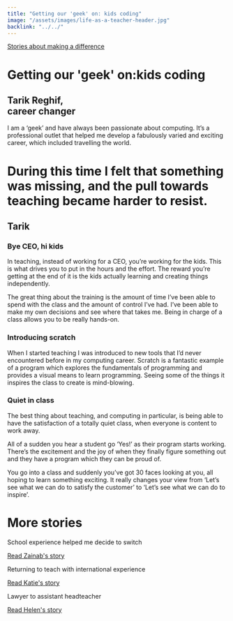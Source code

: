 ```yaml
---
title: "Getting our 'geek' on: kids coding"
image: "/assets/images/life-as-a-teacher-header.jpg"
backlink: "../../"
---
```


<div class="content-wrapper">
    <div class="content__right">
    </div>
    <div class="content__left">
        <div class="stories">
            <p>
                <a class="backlink backlink--top" href="/life-as-a-teacher/my-story-into-teaching/making-a-difference">Stories about making a difference</a>
            </p>
            <h1>Getting our 'geek' on:kids coding</h1>
            <div class="story-header">
                <div class="story-header__thumb" style="background-image:url('/assets/images/stories/stories-tarik.jpg')"></div>
                <div class="story-header__label">
                    <h2>Tarik Reghif,<br/> career changer</h2>
                </div>
            </div>
            
   <p class="prominent">
               I am a ‘geek’ and have always been passionate about computing. It’s a professional outlet that helped me develop a fabulously varied and exciting career, which included travelling the world.
            </p>
            
  <div>
                <div class="quote-block">
                    <span class="icon-quote"></span>
                    <h1>During this time I felt that something was missing, and the pull towards teaching became harder to resist.<span class="icon-quote quote-close"></span></h1>
                    <h2>Tarik</h2>
                </div>
                
   <h3>Bye CEO, hi kids</h3>
<p>In teaching, instead of working for a CEO, you’re working for the kids. This is what drives you to put in the hours and the effort. The reward you’re getting at the end of it is the kids actually learning and creating things independently.</p>

                
  </div>
                 
                 
  <p>The great thing about the training is the amount of time I’ve been able to spend with the class and the amount of control I’ve had. I’ve been able to make my own decisions and see where that takes me. Being in charge of a class allows you to be really hands-on.</p>

<h3>Introducing scratch</h3>
<p>When I started teaching I was introduced to new tools that I’d never encountered before in my computing career. Scratch is a fantastic example of a program which explores the fundamentals of programming and provides a visual means to learn programming. Seeing some of the things it inspires the class to create is mind-blowing.</p>
<h3>Quiet in class</h3>
<p>The best thing about teaching, and computing in particular, is being able to have the satisfaction of a totally quiet class, when everyone is content to work away.</p>
<p>All of a sudden you hear a student go ‘Yes!’ as their program starts working. There’s the excitement and the joy of when they finally figure something out and they have a program which they can be proud of.</p>
<p>You go into a class and suddenly you’ve got 30 faces looking at you, all hoping to learn something exciting. It really changes your view from ‘Let’s see what we can do to satisfy the customer’ to ‘Let’s see what we can do to inspire’.</p>








   </div>
    </div>
</div>

<div class="more-stories">
    <h1 class="more-stories_header strapline">More stories</h1>
    <div class="more-stories__thumbs">
        <div class="more-stories__thumbs__thumb">
            <a href="/life-as-a-teacher/my-story-into-teaching/career-changers/school-experience-helped-me-decide-to-switch">
                <div class="more-stories__thumbs__thumb__img" style="background-image:url('/assets/images/stories/stories-zainab.jpg')"></div>
            </a>
            <div class="more-stories__thumbs__thumb__content">
                <p>School experience helped me decide to switch</p>
                <a class="git-link" href="/life-as-a-teacher/my-story-into-teaching/career-changers/school-experience-helped-me-decide-to-switch">Read Zainab's story  <i class="fas fa-chevron-right"></i></a>
            </div>
        </div>
        <div class="more-stories__thumbs__thumb">
            <a href="/life-as-a-teacher/my-story-into-teaching/international-career-changers/returning-to-teaching-with-international-experience">
                <div class="more-stories__thumbs__thumb__img" style="background-image:url('/assets/images/stories/stories-katie.png')"></div>
            </a>
            <div class="more-stories__thumbs__thumb__content">
                <p>Returning to teach with international experience</p>
                <a class="git-link" href="/life-as-a-teacher/my-story-into-teaching/international-career-changers/returning-to-teaching-with-international-experience">Read Katie's story  <i class="fas fa-chevron-right"></i></a>
            </div>
        </div>
        <div class="more-stories__thumbs__thumb">
            <a href="/life-as-a-teacher/my-story-into-teaching/career-progression/lawyer-to-assistant-teacher">
                <div class="more-stories__thumbs__thumb__img" style="background-image:url('/assets/images/stories/stories-helen.jpg')"></div>
            </a>
            <div class="more-stories__thumbs__thumb__content">
                <p>Lawyer to assistant headteacher</p>
                <a class="git-link" href="/life-as-a-teacher/my-story-into-teaching/career-progression/lawyer-to-assistant-teacher">Read Helen's story <i class="fas fa-chevron-right"></i></a>
            </div>
        </div>
    </div>
</div>



